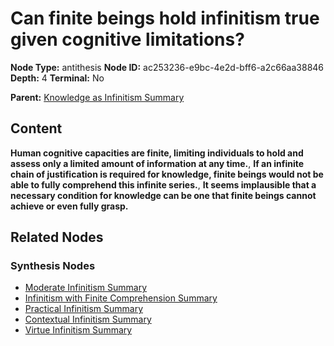 # Can finite beings hold infinitism true given cognitive limitations?

**Node Type:** antithesis
**Node ID:** ac253236-e9bc-4e2d-bff6-a2c66aa38846
**Depth:** 4
**Terminal:** No

**Parent:** [Knowledge as Infinitism Summary](knowledge-as-infinitism-summary-synthesis-3e928ab0-d18f-40df-bfad-4fe5597fd371.md)

## Content

**Human cognitive capacities are finite, limiting individuals to hold and assess only a limited amount of information at any time.**, **If an infinite chain of justification is required for knowledge, finite beings would not be able to fully comprehend this infinite series.**, **It seems implausible that a necessary condition for knowledge can be one that finite beings cannot achieve or even fully grasp.**

## Related Nodes

### Synthesis Nodes

- [Moderate Infinitism Summary](moderate-infinitism-summary-synthesis-6bdcac1f-ff80-4ba3-a23c-5e470a430bb1.md)
- [Infinitism with Finite Comprehension Summary](infinitism-with-finite-comprehension-summary-synthesis-59c777ba-5339-49fb-b02b-7f8e6572a644.md)
- [Practical Infinitism Summary](practical-infinitism-summary-synthesis-a114c63e-5266-42ce-bf5b-95232fd4417b.md)
- [Contextual Infinitism Summary](contextual-infinitism-summary-synthesis-74a92d21-da30-4c0e-b0dc-da1117748f42.md)
- [Virtue Infinitism Summary](virtue-infinitism-summary-synthesis-9b8ea5e0-cb2c-4a61-b5a2-5f9a896d3a32.md)
